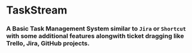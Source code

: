 # TaskStream

### A Basic Task Management System similar to `Jira` or `Shortcut` with some additional features alongwith ticket dragging like Trello, Jira, GitHub projects.

